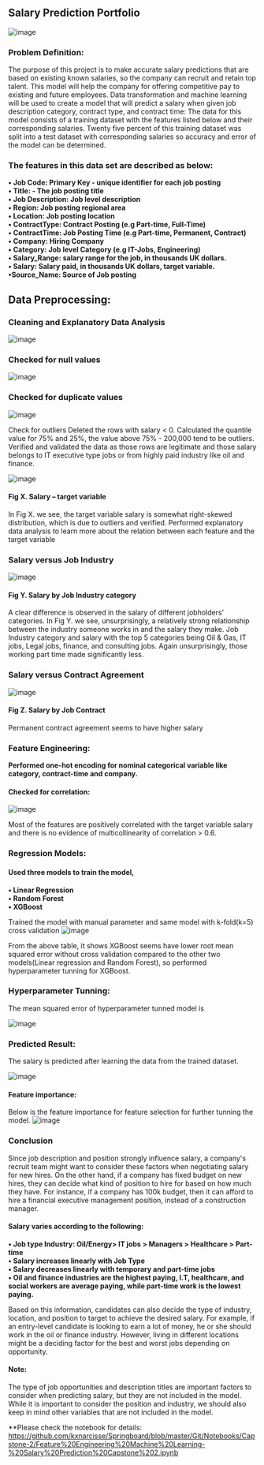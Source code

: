 ## Salary Prediction Portfolio
![image](https://user-images.githubusercontent.com/77252878/133911555-aeb08450-cf2d-48f4-ba9b-70c6a620114c.png)


### Problem Definition:

The purpose of this project is to make accurate salary predictions that are based on existing known salaries, so the company can recruit and retain top talent. This model will help the company for offering competitive pay to existing and future employees. 
Data transformation and machine learning will be used to create a model that will predict a salary when given job description category, contract type, and contract time:
The data for this model consists of a training dataset with the features listed below and their corresponding salaries. Twenty five percent of this training dataset was split into a test dataset with corresponding salaries so accuracy and error of the model can be determined. 

### The features in this data set are described as below:

**•	Job Code: Primary Key - unique identifier for each job posting**    
**•	Title: - The job posting title**    
**•	Job Description: Job level description**    
**•	Region: Job posting regional area**   
**•	Location: Job posting location**    
**•	ContractType: Contract Posting (e.g Part-time, Full-Time)**   
**•	ContractTime: Job Posting Time (e.g Part-time, Permanent, Contract)**   
**•	Company: Hiring Company**   
**•	Category: Job level Category (e.g IT-Jobs, Engineering)**   
**•	Salary_Range: salary range for the job, in thousands UK dollars.**  
**•	Salary: Salary paid, in thousands UK dollars, target variable.**    
**•Source_Name: Source of Job posting** 

## Data Preprocessing:

### Cleaning and Explanatory Data Analysis
![image](https://user-images.githubusercontent.com/77252878/133901449-c0e15da9-b498-4e4e-85b4-ced3ba1dd2e1.png)

### Checked for null values
![image](https://user-images.githubusercontent.com/77252878/133902382-880a7642-de6a-4019-b6a8-7793c3052252.png)
### Checked for duplicate values
![image](https://user-images.githubusercontent.com/77252878/133903045-4705b330-a40b-4fc1-8aa0-245cb6f2ab29.png)

Check for outliers Deleted the rows with salary < 0. Calculated the quantile value for 75% and 25%, the value above 75% - 200,000 tend to be outliers. Verified and validated the data as those rows are legitimate and those salary belongs to IT executive type jobs or from highly paid industry like oil and finance.

![image](https://user-images.githubusercontent.com/77252878/133904032-71eb83b3-3c06-40da-ac74-c4c0e496d139.png)

#### Fig X.     Salary – target variable

In Fig X. we see, the target variable salary is somewhat right-skewed distribution, which is due to outliers and verified.
Performed explanatory data analysis to learn more about the relation between each feature and the target variable

### Salary versus Job Industry
![image](https://user-images.githubusercontent.com/77252878/133905204-bce43e3d-a9d2-44b8-932f-50bf5570a5dd.png)

#### Fig Y.     Salary by Job Industry category
A clear difference is observed in the salary of different jobholders’ categories.  In Fig Y. we see, unsurprisingly,  a relatively strong relationship between the industry someone works in and the salary they make. Job Industry category and salary with the top 5 categories being Oil & Gas, IT jobs, Legal jobs, finance, and consulting jobs. Again unsurprisingly, those working part time made significantly less.

### Salary versus Contract Agreement
![image](https://user-images.githubusercontent.com/77252878/133905273-394a892e-0734-4004-82e2-5c7df3cdf377.png)
#### Fig Z.   Salary by Job Contract
Permanent contract agreement seems to have higher salary

### Feature Engineering:

**Performed one-hot encoding for nominal categorical variable like category, contract-time and company.**

#### Checked for correlation:
![image](https://user-images.githubusercontent.com/77252878/133905406-1cea576d-19da-43f0-b29c-b8baed7ebab9.png)

Most of the features are positively correlated with the target variable salary and there is no evidence of multicollinearity of correlation > 0.6.

### Regression Models:

#### Used three models to train the model,
**•	Linear Regression**  
**•	Random Forest**     
**•	XGBoost**     

Trained the model with manual parameter and same model with k-fold(k=5) cross validation
![image](https://user-images.githubusercontent.com/77252878/133905506-44b867f5-c986-43ed-b392-5a14cbf5e32b.png)

From the above table, it shows XGBoost seems have lower root mean squared error without cross validation compared to the other two models(Linear regression and Random Forest), so performed hyperparameter tunning for XGBoost.
### Hyperparameter Tunning:
The mean squared error of hyperparameter tunned model is

![image](https://user-images.githubusercontent.com/77252878/133905541-86dfc753-a477-4f9a-90d7-f7e1b64fbc2b.png)
### Predicted Result:
The salary is predicted after learning the data from the trained dataset.

![image](https://user-images.githubusercontent.com/77252878/133905572-4137d715-b458-4399-9d82-5fd4a65741c6.png)
#### Feature importance:
Below is the feature importance for feature selection for further tunning the model.
![image](https://user-images.githubusercontent.com/77252878/133905642-cff56c14-ad36-4e0b-b4f0-e34b49e6f701.png)

### Conclusion

Since job description and position strongly influence salary, a company's recruit team might want to consider these factors when negotiating salary for new hires. On the other hand, if a company has fixed budget on new hires, they can decide what kind of position to hire for based on how much they have. For instance, if a company has 100k  budget, then it can afford to hire a financial executive management position, instead of a construction manager.

#### Salary varies according to the following:

**•	Job type Industry: Oil/Energy> IT jobs > Managers > Healthcare > Part-time**   
**•	Salary increases linearly with Job Type**   
**•	Salary decreases linearly with temporary and part-time jobs**   
**•	Oil and finance industries are the highest paying, I.T, healthcare, and social workers are average paying, while part-time work is the lowest paying.**   

Based on this information, candidates can also decide the type of industry, location, and position to target to achieve the desired salary. For example, if an entry-level candidate is looking to earn a lot of money, he or she should work in the oil or finance industry. However, living in different locations might be a deciding factor for the best and worst jobs depending on opportunity.

#### Note:
The type of job opportunities and description titles are important factors to consider when predicting salary, but they are not included in the model. While it is important to consider the position and industry, we should also keep in mind other variables that are not included in the model.

**Please check the notebook for details: https://github.com/kxnarcisse/Springboard/blob/master/Git/Notebooks/Capstone-2/Feature%20Engineering%20Machine%20Learning-%20Salary%20Prediction%20Capstone%202.ipynb



























